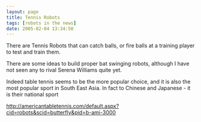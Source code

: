 ```yaml
---
layout: page
title: Tennis Robots
tags: [robots in the news]
date: 2005-02-04 13:34:50
---
```

There are Tennis Robots that can catch balls, or fire balls at a training player to test and train them.

There are some ideas to build proper bat swinging robots, although I have not seen any to rival Serena Williams quite yet.

Indeed table tennis seems to be the more popular choice, and it is also the most popular sport in South East Asia. In fact to Chinese and Japanese - it is their national sport

<http://americantabletennis.com/default.aspx?cid=robots&scid=butterfly&pid=b-ami-3000>
